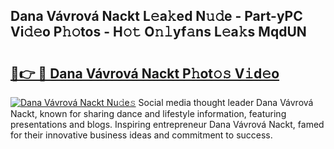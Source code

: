 ## Dana Vávrová Nackt L𝚎a𝚔ed N𝚞𝚍e - Part-yPC Vi𝚍𝚎o P𝚑𝚘tos - H𝚘𝚝 O𝚗𝚕yf𝚊ns L𝚎a𝚔s MqdUN

# <h2><a href="http://kfbpfb.oniu.top/?m=Dana+V%c3%a1vrov%c3%a1+Nackt">🔗👉 🔴 Dana Vávrová Nackt P𝚑ot𝚘𝚜 V𝚒d𝚎o</a></h2>

[![Dana Vávrová Nackt Nu𝚍e𝚜](https://i.imgur.com/0qMVB7G.gif)](http://kfbpfb.oniu.top/?m=Dana+V%c3%a1vrov%c3%a1+Nackt)
Social media thought leader Dana Vávrová Nackt, known for sharing dance and lifestyle information, featuring presentations and blogs. Inspiring entrepreneur Dana Vávrová Nackt, famed for their innovative business ideas and commitment to success.  
